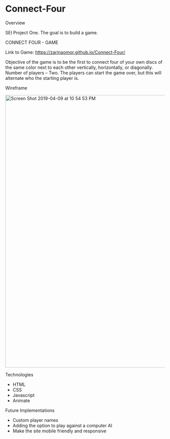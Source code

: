 # Connect-Four


Overview

SEI Project One. The goal is to build a game.

CONNECT FOUR - GAME

Link to Game:   https://zarinaomor.github.io/Connect-Four/

Objective of the game is to be the first to connect four of your own discs of the same color next to each other vertically, horizontally, or diagonally. Number of players – Two. The players can start the game over, but this will alternate who the starting player is.

Wireframe

<img width="862" alt="Screen Shot 2019-04-09 at 10 54 53 PM" src="https://user-images.githubusercontent.com/23328507/55855650-f8a0a400-5b1c-11e9-9f5b-8d86c2f6fa0b.png">


Technologies

 - HTML
 - CSS
 - Javascript
 - Animate
 
 Future Implementations
 
 - Custom player names
 - Adding the option to play against a computer AI
 - Make the site mobile friendly and responsive
 








